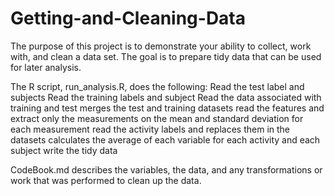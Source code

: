# Getting-and-Cleaning-Data
The purpose of this project is to demonstrate your ability to collect, work with, and clean a data set. The goal is to prepare tidy data that can be used for later analysis. 


The R script, run_analysis.R, does the following:
Read the test label and subjects
Read the training labels and subject
Read the data associated with training and test
merges the test and training datasets
read the features and extract only the measurements on the mean and standard deviation for each measurement
read the activity labels and replaces them in the datasets
calculates the average of each variable for each activity and each subject
write the tidy data 

CodeBook.md describes the variables, the data, and any transformations or work that was performed to clean up the data.

